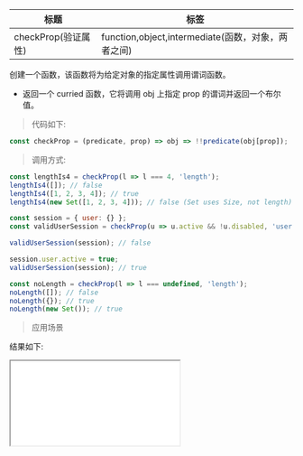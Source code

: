 | 标题                | 标签                                               |
| ------------------- | -------------------------------------------------- |
| checkProp(验证属性) | function,object,intermediate(函数，对象，两者之间) |

创建一个函数，该函数将为给定对象的指定属性调用谓词函数。

- 返回一个 curried 函数，它将调用 obj 上指定 prop 的谓词并返回一个布尔值。

> 代码如下:

```js
const checkProp = (predicate, prop) => obj => !!predicate(obj[prop]);
```

> 调用方式:

```js
const lengthIs4 = checkProp(l => l === 4, 'length');
lengthIs4([]); // false
lengthIs4([1, 2, 3, 4]); // true
lengthIs4(new Set([1, 2, 3, 4])); // false (Set uses Size, not length)

const session = { user: {} };
const validUserSession = checkProp(u => u.active && !u.disabled, 'user');

validUserSession(session); // false

session.user.active = true;
validUserSession(session); // true

const noLength = checkProp(l => l === undefined, 'length');
noLength([]); // false
noLength({}); // true
noLength(new Set()); // true
```

> 应用场景

<div class="code-editor" data-url="codes/javascript/html/checkProp.html" data-language="html"></div>

结果如下:

<iframe src="codes/javascript/html/checkProp.html"></iframe>
